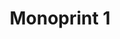 ---
ee_id_thing: '213'
site: '1'
type: '2'
inv_num: 2008-012
add_credit:
url: 2008-012-monoprint-1
title: 'Monoprint 1 '
year: '2008'
display_year: '2008'
medium: Unique three-color process silkscreen on custom watermarked paper
dims: 42 x 32 inches
pitch: "​Poorly done C-M-Y silkscreens."
ps:
live_url:
youtube:
https://github.com/coryarcangel/alu:
imgs: Monotprint-1-2008-012-full-press-IH.jpg
subheading:
download:
commission:
related:
layout: things-i-made
---